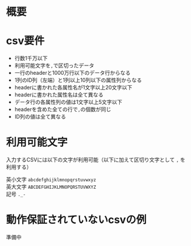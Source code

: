 # 概要

# csv要件
* 行数1千万以下  
* 利用可能文字を`,`で区切ったデータ
* 一行のheaderと1000万行以下のデータ行からなる
* 1列のID列（左端）と1列以上10列以下の属性列からなる
* headerに書かれた各属性名が1文字以上20文字以下
* headerに書かれた属性名は全て異なる
* データ行の各属性列の値は1文字以上5文字以下
* headerを含めた全ての行で`,`の個数が同じ
* ID列の値は全て異なる

# 利用可能文字
入力するCSVには以下の文字が利用可能（以下に加えて区切り文字として `,` を利用する）  

英小文字 `abcdefghijklmnopqrstuvwxyz`  
英大文字 `ABCDEFGHIJKLMNOPQRSTUVWXYZ`  
記号 `._-`
# 動作保証されていないcsvの例
準備中